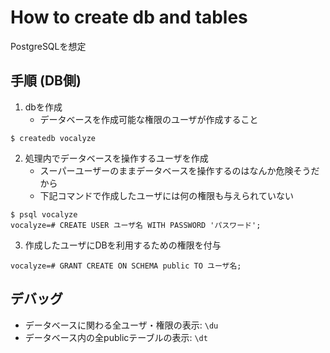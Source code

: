 # How to create db and tables

PostgreSQLを想定

## 手順 (DB側)

1. dbを作成
    * データベースを作成可能な権限のユーザが作成すること
```
$ createdb vocalyze
```

2. 処理内でデータベースを操作するユーザを作成
    * スーパーユーザーのままデータベースを操作するのはなんか危険そうだから
    * 下記コマンドで作成したユーザには何の権限も与えられていない
```
$ psql vocalyze
vocalyze=# CREATE USER ユーザ名 WITH PASSWORD 'パスワード';
```

3. 作成したユーザにDBを利用するための権限を付与
```
vocalyze=# GRANT CREATE ON SCHEMA public TO ユーザ名;
```

## デバッグ
* データベースに関わる全ユーザ・権限の表示: `\du`
* データベース内の全publicテーブルの表示: `\dt`